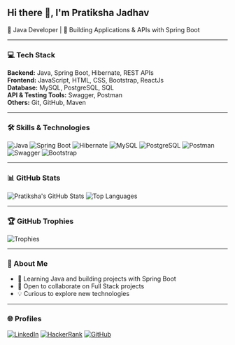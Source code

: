 ## Hi there 👋, I'm Pratiksha Jadhav 
🚀 Java Developer | 🌱 Building Applications & APIs with Spring Boot  

---

### 💻 Tech Stack
**Backend:** Java, Spring Boot, Hibernate, REST APIs  
**Frontend:** JavaScript, HTML, CSS, Bootstrap, ReactJs             
**Database:** MySQL, PostgreSQL, SQL                   
**API & Testing Tools:** Swagger, Postman  
**Others:** Git, GitHub, Maven  

---

### 🛠️ Skills & Technologies
![Java](https://img.shields.io/badge/Java-ED8B00?style=for-the-badge&logo=java&logoColor=white)
![Spring Boot](https://img.shields.io/badge/SpringBoot-6DB33F?style=for-the-badge&logo=springboot&logoColor=white)
![Hibernate](https://img.shields.io/badge/Hibernate-59666C?style=for-the-badge&logo=hibernate&logoColor=white)
![MySQL](https://img.shields.io/badge/MySQL-005C84?style=for-the-badge&logo=mysql&logoColor=white)
![PostgreSQL](https://img.shields.io/badge/PostgreSQL-316192?style=for-the-badge&logo=postgresql&logoColor=white)
![Postman](https://img.shields.io/badge/Postman-FF6C37?style=for-the-badge&logo=postman&logoColor=white)
![Swagger](https://img.shields.io/badge/Swagger-85EA2D?style=for-the-badge&logo=swagger&logoColor=black)
![Bootstrap](https://img.shields.io/badge/Bootstrap-563D7C?style=for-the-badge&logo=bootstrap&logoColor=white)

---

### 📊 GitHub Stats
![Pratiksha's GitHub Stats](https://github-readme-stats.vercel.app/api?username=PratikshaJadhav54&show_icons=true&theme=tokyonight)
![Top Languages](https://github-readme-stats.vercel.app/api/top-langs/?username=PratikshaJadhav54&layout=compact&theme=tokyonight)

---

### 🏆 GitHub Trophies
![Trophies](https://github-profile-trophy.vercel.app/?username=PratikshaJadhav54&theme=radical)

---

### 🌱 About Me
- 🌸 Learning Java and building projects with Spring Boot  
- 🤝 Open to collaborate on Full Stack projects  
- 💡 Curious to explore new technologies  

---

### 🌐 Profiles
[![LinkedIn](https://img.shields.io/badge/LinkedIn-0077B5?style=for-the-badge&logo=linkedin&logoColor=white)](https://www.linkedin.com/in/pratiksha-jadhav-10247a273/)
[![HackerRank](https://img.shields.io/badge/HackerRank-2EC866?style=for-the-badge&logo=hackerrank&logoColor=white)](your-hackerrank-link)
[![GitHub](https://img.shields.io/badge/GitHub-100000?style=for-the-badge&logo=github&logoColor=white)](https://github.com/PratikshaJadhav54)


<!--
**PratikshaJadhav54/PratikshaJadhav54** is a ✨ _special_ ✨ repository because its `README.md` (this file) appears on your GitHub profile.

Here are some ideas to get you started:

- 🔭 I’m currently working on ...
- 🌱 I’m currently learning ...
- 👯 I’m looking to collaborate on ...
- 🤔 I’m looking for help with ...
- 💬 Ask me about ...
- 📫 How to reach me: ...
- 😄 Pronouns: ...
- ⚡ Fun fact: ...
-->
